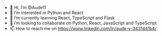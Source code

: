 - 👋 Hi, I’m @Aude11
- 👀 I’m interested in Python and React
- 🌱 I’m currently learning React, TypeScript and Flask
- 💞️ I’m looking to collaborate on Python, React, JavaScript and TypeScript
- 📫 How to reach me on https://www.linkedin.com/in/aude-v-3431441b4/

<!---
Aude11/Aude11 is a ✨ special ✨ repository because its `README.md` (this file) appears on your GitHub profile.
You can click the Preview link to take a look at your changes.
--->

